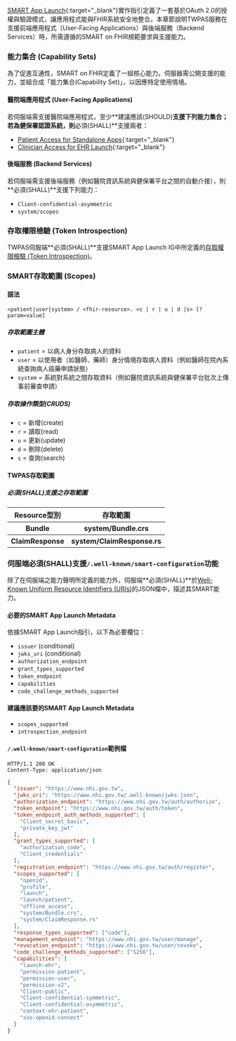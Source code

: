 [SMART App Launch](http://hl7.org/fhir/smart-app-launch/STU2.2){:target="_blank"}實作指引定義了一套基於OAuth 2.0的授權與驗證模式，讓應用程式能與FHIR系統安全地整合。本章節說明TWPAS服務在支援前端應用程式（User-Facing Applications）與後端服務（Backend Services）時，所需遵循的SMART on FHIR規範要求與支援能力。

### 能力集合 (Capability Sets)
為了促進互通性，SMART on FHIR定義了一組核心能力。伺服器需公開支援的能力，並組合成「能力集合(Capability Set)」，以因應特定使用情境。

#### 醫院端應用程式 (User-Facing Applications)
若伺服端需支援醫院端應用程式，至少**建議應該(SHOULD)**支援下列能力集合；若為健保署認證系統，則**必須(SHALL)**支援兩者：
- [Patient Access for Standalone Apps](http://hl7.org/fhir/smart-app-launch/STU2.2/conformance.html#patient-access-for-standalone-apps){:target="_blank"}
- [Clinician Access for EHR Launch](http://hl7.org/fhir/smart-app-launch/STU2.2/conformance.html#clinician-access-for-standalone){:target="_blank"}

#### 後端服務 (Backend Services)
若伺服端需支援後端服務（例如醫院資訊系統與健保署平台之間的自動介接），則**必須(SHALL)**支援下列能力：
- `Client-confidential-asymmetric`
- `system/scopes`

### 存取權限檢驗 (Token Introspection)
TWPAS伺服端**必須(SHALL)**支援SMART App Launch IG中所定義的[存取權限檢驗 (Token Introspection)](http://hl7.org/fhir/smart-app-launch/STU2.2/token-introspection.html#token-introspection)。

### SMART存取範圍 (Scopes)

#### 語法

`<patient|user|system> / <fhir-resource>. <c | r | u | d |s> [?param=value]`

##### 存取範圍主體
- `patient` = 以病人身分存取病人的資料
- `user` = 以使用者（如醫師、藥師）身分情境存取病人資料（例如醫師在院內系統查詢病人癌藥申請狀態）
- `system` = 系統對系統之間存取資料（例如醫院資訊系統與健保署平台批次上傳事前審查申請）

##### 存取操作類型(CRUDS)
- `c` = 新增(create)
- `r` = 讀取(read)
- `u` = 更新(update)
- `d` = 刪除(delete)
- `s` = 查詢(search)

#### TWPAS存取範圍
##### 必須(SHALL)支援之存取範圍
 <table class="table table-condensed table-hover">
    <thead>
        <tr>
            <th>Resource型別</th>
            <th>存取範圍</th>
        </tr>
    </thead>
    <tbody>
        <tr>
            <th>Bundle</th>
            <th>system/Bundle.crs</th>
        </tr>
        <tr>
            <th>ClaimResponse</th>
            <th>system/ClaimResponse.rs</th>
        </tr>
     </tbody>
</table>

### 伺服端必須(SHALL)支援`/.well-known/smart-configuration`功能
除了在伺服端之能力聲明所定義的能力外，伺服端**必須(SHALL)**於[Well-Known Uniform Resource Identifiers (URIs)](https://hl7.org/fhir/smart-app-launch/STU2/conformance.html#using-well-known)的JSON檔中，描述其SMART能力。

#### 必要的SMART App Launch Metadata
依據SMART App Launch指引，以下為必要欄位：

- `issuer` (conditional)
- `jwks_uri` (conditional)
- `authorization_endpoint`
- `grant_types_supported`
- `token_endpoint`
- `capabilities`
- `code_challenge_methods_supported`

#### 建議應該要的SMART App Launch Metadata
- `scopes_supported`
- `introspection_endpoint`

#### `/.well-known/smart-configuration`範例檔
~~~http
HTTP/1.1 200 OK
Content-Type: application/json
~~~

~~~json
{
  "issuer": "https://www.nhi.gov.tw",
  "jwks_uri": "https://www.nhi.gov.tw/.well-known/jwks.json",
  "authorization_endpoint": "https://www.nhi.gov.tw/auth/authorize",
  "token_endpoint": "https://www.nhi.gov.tw/auth/token",
  "token_endpoint_auth_methods_supported": [
    "Client_secret_basic",
    "private_key_jwt"
  ],
  "grant_types_supported": [
    "authorization_code",
    "Client_credentials"
  ],
  "registration_endpoint": "https://www.nhi.gov.tw/auth/register",
  "scopes_supported": [
    "openid",
    "profile",
    "launch",
    "launch/patient",
    "offline_access",
    "system/Bundle.crs",
    "system/ClaimResponse.rs"
  ],
  "response_types_supported": ["code"],
  "management_endpoint": "https://www.nhi.gov.tw/user/manage",
  "revocation_endpoint": "https://www.nhi.gov.tw/user/revoke",
  "code_challenge_methods_supported": ["S256"],
  "capabilities": [
    "launch-ehr",
    "permission-patient",
    "permission-user",
    "permission-v2",
    "Client-public",
    "Client-confidential-symmetric",
    "Client-confidential-asymmetric",
    "context-ehr-patient",
    "sso-openid-connect"
  ]
}
~~~
